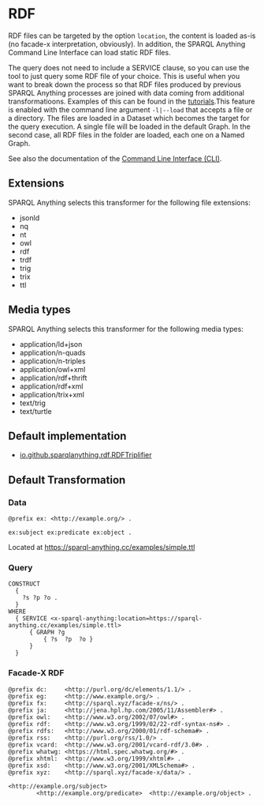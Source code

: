 <!-- This page has been generated with sparql-anything-documentation-generator module -->

# RDF

RDF files can be targeted by the option `location`, the content is loaded as-is (no facade-x interpretation, obviously). In addition, the SPARQL Anything Command Line Interface can load static RDF files.

The query does not need to include a SERVICE clause, so you can use the tool to just query some RDF file of your choice.
This is useful when you want to break down the process so that RDF files produced by previous SPARQL Anything processes are joined with data coming from additional transformatioons.
Examples of this can be found in the [tutorials](TUTORIALS.md).This feature is enabled with the command line argument `-l|--load` that accepts a file or a directory.
The files are loaded in a Dataset which becomes the target for the query execution.
A single file will be loaded in the default Graph. 
In the second case, all RDF files in the folder are loaded, each one on a Named Graph.

See also the documentation of the [Command Line Interface (CLI)](CLI.md).


## Extensions

SPARQL Anything selects this transformer for the following file extensions:

- jsonld
- nq
- nt
- owl
- rdf
- trdf
- trig
- trix
- ttl

## Media types

SPARQL Anything selects this transformer for the following media types:

- application/ld+json
- application/n-quads
- application/n-triples
- application/owl+xml
- application/rdf+thrift
- application/rdf+xml
- application/trix+xml
- text/trig
- text/turtle

## Default implementation

- [io.github.sparqlanything.rdf.RDFTriplifier](../sparql-anything-rdf/src/main/java/io/github/sparqlanything/rdf/RDFTriplifier.java)

## Default Transformation

### Data

```RDF
@prefix ex: <http://example.org/> .

ex:subject ex:predicate ex:object .

```

Located at https://sparql-anything.cc/examples/simple.ttl

### Query

```
CONSTRUCT 
  { 
    ?s ?p ?o .
  }
WHERE
  { SERVICE <x-sparql-anything:location=https://sparql-anything.cc/examples/simple.ttl>
      { GRAPH ?g
          { ?s  ?p  ?o }
      }
  }

```

### Facade-X RDF

```turtle
@prefix dc:     <http://purl.org/dc/elements/1.1/> .
@prefix eg:     <http://www.example.org/> .
@prefix fx:     <http://sparql.xyz/facade-x/ns/> .
@prefix ja:     <http://jena.hpl.hp.com/2005/11/Assembler#> .
@prefix owl:    <http://www.w3.org/2002/07/owl#> .
@prefix rdf:    <http://www.w3.org/1999/02/22-rdf-syntax-ns#> .
@prefix rdfs:   <http://www.w3.org/2000/01/rdf-schema#> .
@prefix rss:    <http://purl.org/rss/1.0/> .
@prefix vcard:  <http://www.w3.org/2001/vcard-rdf/3.0#> .
@prefix whatwg: <https://html.spec.whatwg.org/#> .
@prefix xhtml:  <http://www.w3.org/1999/xhtml#> .
@prefix xsd:    <http://www.w3.org/2001/XMLSchema#> .
@prefix xyz:    <http://sparql.xyz/facade-x/data/> .

<http://example.org/subject>
        <http://example.org/predicate>  <http://example.org/object> .

```





